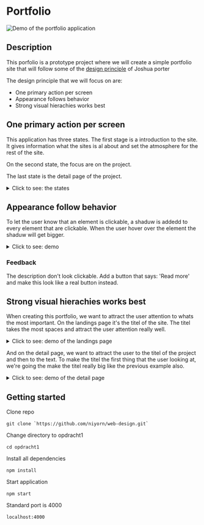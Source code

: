 # Portfolio
![Demo of the portfolio application](readme-assets/portfolio.gif)


## Description
This porfolio is a prototype project where we will create a simple portfolio site that will follow some of the [design principle](http://bokardo.com/principles-of-user-interface-design/) of Joshua porter

The design principle that we will focus on are:
* One primary action per screen
* Appearance follows behavior
* Strong visual hierachies works best

## One primary action per screen
This application has three states. The first stage is a introduction to the site. It gives information what the sites is al about and set the atmosphere for the rest of the site.

On the second state, the focus are on the project.

The last state is the detail page of the project.

<details>
<summary>Click to see: the states</summary>
<p>State one</p>
<img src='readme-assets/primary-action-state-1.PNG' alt='state 1 of the application'>

<p>State two</p>
<img src='readme-assets/primary-action-state-2.PNG' alt='state 2 of the application'>

<p>State three</p>
<img src='readme-assets/primary-action-state-3.PNG' alt='state 3 of the application'>
</details>

## Appearance follow behavior

To let the user know that an element is clickable, a shaduw is addedd to every element that are clickable. When the user hover over the element the shaduw will get bigger.

<details>
<summary>Click to see: demo</summary>
<p>Hovering over a project</p>
<img src='readme-assets/project-hover.gif' alt='A demo of a user that hover over the description of a project'>
</details>

### Feedback
The description don't look clickable. Add a button that says: 'Read more' and make this look like a real button instead.


## Strong visual hierachies works best

When creating this portfolio, we want to attract the user attention to whats the most important. On the landings page it's the titel of the site. The titel takes the most spaces and attract the user attention really well.

<details>
<summary>Click to see: demo of the landings page</summary>
<p>State one</p>
<img src='readme-assets/primary-action-state-1.PNG' alt='Homepage of portfolio application'>
</details>

And on the detail page, we want to attract the user to the titel of the project and then to the text. To make the titel the first thing that the user looking at, we're going the make the titel really big like the previous example also.

<details>
<summary>Click to see: demo of the detail page</summary>
<p>State one</p>
<img src='readme-assets/primary-action-state-3.PNG' alt='Homepage of portfolio application'>
</details>

## Getting started
Clone repo
```
git clone `https://github.com/niyorn/web-design.git`
```

Change directory to opdracht1
```
cd opdracht1
```

Install all dependencies
```
npm install
```

Start application
```
npm start
```

Standard port is 4000
```
localhost:4000
```

